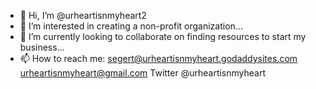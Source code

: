 - 👋 Hi, I’m @urheartisnmyheart2
- 👀 I’m interested in creating a non-profit organization...
- 🌱 I’m currently looking to collaborate on finding resources to start my business...
- 📫 How to reach me:
segert@urheartisnmyheart.godaddysites.com
urheartisnmyheart@gmail.com
Twitter @urheartisnmyheart

<!---
urheartisnmyheart.godaddysites.com/urheartisnmyheart2 is a ✨ special ✨ repository because its `README.md` (this file) appears on your GitHub profile.
You can click the Preview link to take a look at your changes.
--->
